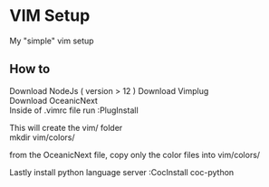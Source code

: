 # VIM Setup

My "simple" vim setup

## How to

Download NodeJs ( version > 12 )
Download Vimplug  
Download OceanicNext  
Inside of .vimrc file run :PlugInstall  

This will create the vim/ folder  
mkdir vim/colors/  

from the OceanicNext file, copy only the color files into vim/colors/

Lastly install python language server
:CocInstall coc-python


